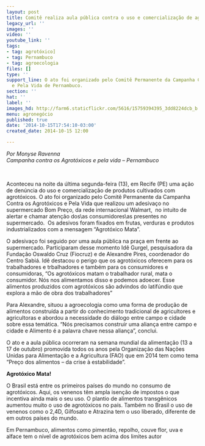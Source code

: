 ```yaml
---
layout: post
title: Comitê realiza aula pública contra o uso e comercialização de agrotóxicos
legacy_url: ''
images: ''
video: ''
youtube_link: ''
tags:
- tag: agrotóxico]
- tag: Pernambuco
- tag: agroecologia
files: []
type: ''
support_line: O ato foi organizado pelo Comitê Permanente da Campanha Contra os Agrotóxicos
  e Pela Vida de Pernambuco.
section: ''
hat: ''
label: ''
images_hd: http://farm6.staticflickr.com/5616/15759394395_3dd8224dcb_b.jpg
menu: agronegócio
published: true
date: '2014-10-15T17:54:10-03:00'
created_date: 2014-10-15 12:00

---
```

<p><em>Por Monyse Ravenna</em><br />
<em>Campanha contra os Agrot&oacute;xicos e pela vida &ndash; Pernambuco</em></p>

<p>&nbsp;</p>

<p>Aconteceu na noite da &uacute;ltima segunda-feira (13), em Recife (PE) uma a&ccedil;&atilde;o de den&uacute;ncia do uso e comercializa&ccedil;&atilde;o de produtos cultivados com agrot&oacute;xicos. O ato foi organizado pelo Comit&ecirc; Permanente da Campanha Contra os Agrot&oacute;xicos e Pela Vida que realizou um adesiva&ccedil;o no supermercado Bom Pre&ccedil;o, da rede internacional Walmart, &nbsp;no intuito de alertar e chamar aten&ccedil;&atilde;o dos\as consumidores\as presentes no supermercado. &nbsp;Os adesivos foram fixados em frutas, verduras e produtos industrializados com a mensagem &ldquo;Agrot&oacute;xico Mata&rdquo;.&nbsp;</p>

<p>O adesiva&ccedil;o foi seguido por uma aula p&uacute;blica na pra&ccedil;a em frente ao supermercado. Participaram desse momento Id&ecirc; Gurgel, pesquisadora da Funda&ccedil;&atilde;o Oswaldo Cruz (Fiocruz) e de Alexandre Pires, coordenador do Centro Sabi&aacute;. Id&ecirc; destacou o perigo que os agrot&oacute;xicos oferecem para os trabalhadores e trbalhadores e tamb&eacute;m para os consumidores e consumidoras, &ldquo;Os agrot&oacute;xicos matam o trabalhador rural, mata o consumidor. N&oacute;s nos alimentamos disso e podemos adoecer. Esse alimentos produzidos com agrot&oacute;xicos s&atilde;o advindos do latif&uacute;ndio que explora a m&atilde;o de obra dos trabalhadores&rdquo;&nbsp;</p>

<p>Para Alexandre, situou a agroecologia como uma forma de produ&ccedil;&atilde;o de alimentos constru&iacute;da a partir do conhecimento tradicional de agricultores e agricultoras e abordou a necessidade do di&aacute;logo entre campo e cidade sobre essa tem&aacute;tica. &ldquo;N&oacute;s precisamos construir uma alian&ccedil;a entre campo e cidade e Alimento &eacute; a palavra chave nessa alian&ccedil;a&rdquo;, conclui.</p>

<p>O ato e a aula p&uacute;blica ocorreram na semana mundial da alimenta&ccedil;&atilde;o (13 a 17 de outubro) promovida todos os anos pela Organiza&ccedil;&atilde;o das Na&ccedil;&otilde;es Unidas para Alimenta&ccedil;&atilde;o e a Agricultura (FAO) que em 2014 tem como tema &ldquo;Pre&ccedil;o dos alimentos &ndash; da crise &agrave; estabilidade&rdquo;.</p>

<p><strong>Agrot&oacute;xico Mata!&nbsp;</strong></p>

<p>O Brasil est&aacute; entre os primeiros pa&iacute;ses do mundo no consumo de agrot&oacute;xicos. Aqui, os venenos t&ecirc;m ampla isen&ccedil;&atilde;o de impostos o que incentiva ainda mais o seu uso. O plantio de alimentos transg&ecirc;nicos aumentou muito o uso de agrot&oacute;xicos no pa&iacute;s. Tamb&eacute;m no Brasil o uso de venenos como o 2,4D, Gilfosato e Atrazina tem o uso liberado, diferente de em outros pa&iacute;ses do mundo.&nbsp;</p>

<p>Em Pernambuco, alimentos como piment&atilde;o, repolho, couve flor, uva e alface tem o n&iacute;vel de agrot&oacute;xicos bem acima dos limites autor</p>

<p><br />
&nbsp;</p>

